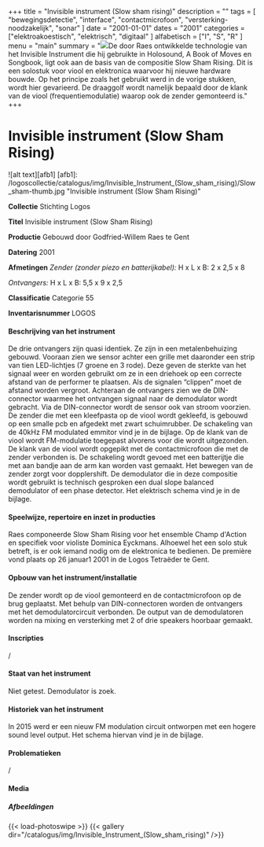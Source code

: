 ﻿+++
title = "Invisible instrument (Slow sham rising)"
description = ""
tags = [
"bewegingsdetectie", "interface", "contactmicrofoon", "versterking-noodzakelijk", "sonar"
]
date = "2001-01-01"
dates = "2001"
categories = ["elektroakoestisch", "elektrisch", "digitaal"
]
alfabetisch = ["I", "S", "R"
]
menu = "main"
summary = "<a href='/logoscollectie/catalogus/2001/invisible_instrument_slow_sham_rising'><img src='/logoscollectie/catalogus/img/Invisible_Instrument_(Slow_sham_rising)/Slow_sham-thumb.jpg'></a>De door Raes ontwikkelde technologie van het Invisible Instrument die hij gebruikte in Holosound, A Book of Moves en Songbook, ligt ook aan de basis van de compositie Slow Sham Rising. Dit is een solostuk voor viool en elektronica waarvoor hij nieuwe hardware bouwde. Op het principe zoals het gebruikt werd in de vorige stukken, wordt hier gevarieerd. De draaggolf wordt namelijk bepaald door de klank van de viool (frequentiemodulatie) waarop ook de zender gemonteerd is."
+++

# Invisible instrument (Slow Sham Rising)

![alt text][afb1]
[afb1]: /logoscollectie/catalogus/img/Invisible_Instrument_(Slow_sham_rising)/Slow_sham-thumb.jpg "Invisible instrument (Slow Sham Rising)"

**Collectie**
Stichting Logos

**Titel**
Invisible instrument (Slow Sham Rising)

**Productie**
Gebouwd door Godfried-Willem Raes te Gent

**Datering**
2001

**Afmetingen**
*Zender (zonder piezo en batterijkabel):*
H x L x B: 2 x 2,5 x 8

*Ontvangers:*
H x L x B: 5,5 x 9 x 2,5

**Classificatie**
Categorie 55

**Inventarisnummer**
LOGOS 

#### Beschrijving van het instrument
De drie ontvangers zijn quasi identiek. Ze zijn in een metalenbehuizing gebouwd. Vooraan zien we sensor achter een grille met daaronder een strip van tien LED-lichtjes (7 groene en 3 rode). Deze geven de sterkte van het signaal weer en worden gebruikt om ze in een driehoek op een correcte afstand van de performer te plaatsen. Als de signalen “clippen” moet de afstand worden vergroot. Achteraan de ontvangers zien we de DIN-connector waarmee het ontvangen signaal naar de demodulator wordt gebracht. Via de DIN-connector wordt de sensor ook van stroom voorzien. 
De zender die met een kleefpasta op de viool wordt gekleefd, is gebouwd op een smalle pcb en afgedekt met zwart schuimrubber. De schakeling van de 40kHz FM modulated emmitor vind je in de bijlage. Op de klank van de viool wordt FM-modulatie toegepast alvorens voor die wordt uitgezonden. De klank van de viool wordt opgepikt met de contactmicrofoon die met de zender verbonden is. De schakeling wordt gevoed met een batterijtje die met aan bandje aan de arm kan worden vast gemaakt. Het bewegen van de zender zorgt voor dopplershift.
De demodulator die in deze compositie wordt gebruikt is technisch gesproken een  dual slope balanced demodulator of een phase detector. Het elektrisch schema vind je in de bijlage. 

#### Speelwijze, repertoire en inzet in producties
Raes componeerde Slow Sham Rising voor het ensemble Champ d'Action en specifiek voor violiste Dominica Eyckmans. Alhoewel het een solo stuk betreft, is er ook iemand nodig om de elektronica te bedienen.
De première vond plaats op 26 januar1 2001 in de Logos Tetraëder te Gent.

#### Opbouw van het instrument/installatie
De zender wordt op de viool gemonteerd en de contactmicrofoon op de brug geplaatst. Met behulp van DIN-connectoren worden de ontvangers  met het demodulatorcircuit verbonden. De output van de demodulatoren worden na mixing en versterking met 2 of drie speakers hoorbaar gemaakt.

#### Inscripties
/

#### Staat van het instrument
Niet getest. Demodulator is zoek. 

#### Historiek van het instrument
In 2015 werd er een nieuw FM modulation circuit ontworpen met een hogere sound level output. Het schema hiervan vind je in de bijlage.

#### Problematieken
/

#### Media
##### Afbeeldingen
{{< load-photoswipe >}}
{{< gallery dir="/catalogus/img/Invisible_Instrument_(Slow_sham_rising)" />}}

